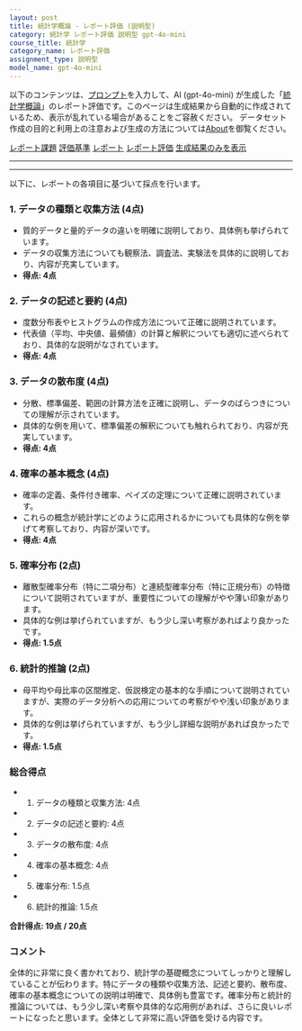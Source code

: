 ```yaml
---
layout: post
title: 統計学概論 - レポート評価 (説明型)
category: 統計学 レポート評価 説明型 gpt-4o-mini
course_title: 統計学
category_name: レポート評価
assignment_type: 説明型
model_name: gpt-4o-mini
---
```


以下のコンテンツは、[プロンプト](https://github.com/takedatoshiyuki/synthetic_assignments/tree/main/generated/統計学/gpt-4o-mini/prompt_レポート評価-説明型.md)を入力して、AI (gpt-4o-mini) が生成した「[統計学概論](/contents/統計学/)」のレポート評価です。このページは生成結果から自動的に作成されているため、表示が乱れている場合があることをご容赦ください。
データセット作成の目的と利用上の注意および生成の方法については[About](/About)を御覧ください。

[レポート課題](../レポート課題-説明型)
[評価基準](../評価基準-説明型)
[レポート](../レポート-説明型)
[レポート評価](../レポート評価-説明型)
[生成結果のみを表示](https://github.com/takedatoshiyuki/synthetic_assignments/tree/main/generated/統計学/gpt-4o-mini/レポート評価-説明型.md)
  

***
***
  
以下に、レポートの各項目に基づいて採点を行います。

### 1. データの種類と収集方法 (4点)
- 質的データと量的データの違いを明確に説明しており、具体例も挙げられています。
- データの収集方法についても観察法、調査法、実験法を具体的に説明しており、内容が充実しています。
- **得点: 4点**

### 2. データの記述と要約 (4点)
- 度数分布表やヒストグラムの作成方法について正確に説明されています。
- 代表値（平均、中央値、最頻値）の計算と解釈についても適切に述べられており、具体的な説明がなされています。
- **得点: 4点**

### 3. データの散布度 (4点)
- 分散、標準偏差、範囲の計算方法を正確に説明し、データのばらつきについての理解が示されています。
- 具体的な例を用いて、標準偏差の解釈についても触れられており、内容が充実しています。
- **得点: 4点**

### 4. 確率の基本概念 (4点)
- 確率の定義、条件付き確率、ベイズの定理について正確に説明されています。
- これらの概念が統計学にどのように応用されるかについても具体的な例を挙げて考察しており、内容が深いです。
- **得点: 4点**

### 5. 確率分布 (2点)
- 離散型確率分布（特に二項分布）と連続型確率分布（特に正規分布）の特徴について説明されていますが、重要性についての理解がやや薄い印象があります。
- 具体的な例は挙げられていますが、もう少し深い考察があればより良かったです。
- **得点: 1.5点**

### 6. 統計的推論 (2点)
- 母平均や母比率の区間推定、仮説検定の基本的な手順について説明されていますが、実際のデータ分析への応用についての考察がやや浅い印象があります。
- 具体的な例は挙げられていますが、もう少し詳細な説明があれば良かったです。
- **得点: 1.5点**

### 総合得点
- 1. データの種類と収集方法: 4点
- 2. データの記述と要約: 4点
- 3. データの散布度: 4点
- 4. 確率の基本概念: 4点
- 5. 確率分布: 1.5点
- 6. 統計的推論: 1.5点

**合計得点: 19点 / 20点**

### コメント
全体的に非常に良く書かれており、統計学の基礎概念についてしっかりと理解していることが伝わります。特にデータの種類や収集方法、記述と要約、散布度、確率の基本概念についての説明は明確で、具体例も豊富です。確率分布と統計的推論については、もう少し深い考察や具体的な応用例があれば、さらに良いレポートになったと思います。全体として非常に高い評価を受ける内容です。
